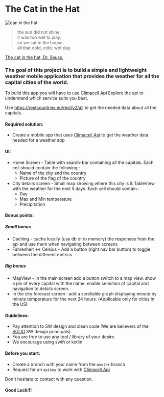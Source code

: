 # The Cat in the Hat

![can in the hat
](https://s1.piq.land/2016/03/08/j5dS33FDOWBd1Xor61JwCaL7_400x400.png)

> the sun did not shine.  
> it was too wet to play.  
> so we sat in the house.   
> all that cold, cold, wet day.  

[The cat in the hat, Dr. Seuss.](http://paulandlizdavies.com/poems/cat.htm)

### The goal of this project is to build a simple and lightweight weather mobile application that provides the weather for all the capital cities of the world.

To build this app you will have to use [Climacell](https://climacell.co) [Api](https://developer.climacell.co/docs)
Explore the api to understand which service suits you best.

Use https://restcountries.eu/rest/v2/all to get the needed data about all the capitals.

#### Required solution:
* Create a mobile app that uses [Climacell Api](https://developer.climacell.co/docs) to get the weather data needed for a weather app

#### UI:
* Home Screen - Table with search-bar containing all the capitals. Each cell should contain the following :
  * Name of the city and the country
  * Picture of the flag of the country
* City details screen - Small map showing where this city is & TableView with the weather for the next 5 days. Each cell should contain : 
  * Day
  * Max and Min temperature
  * Precipitation

#### Bonus points:
##### Small bonus
* Caching - cache locally (use db or in memory) the responses from the api and use them when navigating between screens
* Fahrenheit <-> Celsius - Add a button (right nav bar button) to toggle between the different metrics

##### Big bonus
* MapView - In the main screen add a button switch to a map view. show a pin of every capital with the name. enable selection of capital and navigation to details screen. 
* In the city forecast screen : add a scrollable graph displaying minute by minute temperature for the next 24 hours. (Applicable only for cities in the US)


#### Guidelines:
* Pay attention to SW design and clean code (We are believers of the [SOLID](https://en.wikipedia.org/wiki/SOLID) SW design principals).
* You are free to use any tool / library of your desire.
* We encourage using swift or kotlin

#### Before you start:
* Create a branch with your name from the `master` branch
* Request for an `apikey` to work with [Climacell Api](https://developer.climacell.co/docs)


Don't hesitate to contact with any question.
#### Good Luck!!!
